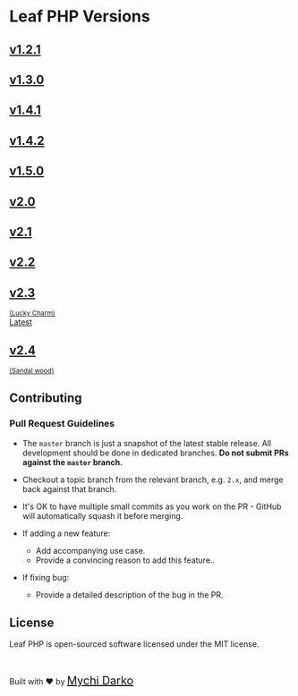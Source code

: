 # Leaf PHP Versions

<div class="version-cards">
  <a href="https://leaf-docs.netlify.app/v1.2.1/index.html" target="_blank" class="version-card">
    <h2>v1.2.1</h2>
  </a>
  <a href="https://leaf-docs.netlify.app/v1.3.0/index.html" target="_blank" class="version-card">
    <h2>v1.3.0</h2>
  </a>
  <a href="https://leaf-docs.netlify.app/v1.4.1/index.html" target="_blank" class="version-card">
    <h2>v1.4.1</h2>
  </a>
  <a href="https://leaf-docs.netlify.app/v1.4.2/index.html" target="_blank" class="version-card">
    <h2>v1.4.2</h2>
  </a>
  <a href="https://leaf-docs.netlify.app/v1.5.0/index.html" target="_blank" class="version-card">
    <h2>v1.5.0</h2>
  </a>
  <a href="/#/v/2.0/" class="version-card">
    <h2>v2.0</h2>
  </a>
  <a href="/#/v/2.1/" class="version-card">
    <h2>v2.1</h2>
  </a>
  <a href="/#/v/2.2/" class="version-card">
    <h2>v2.2</h2>
  </a>
  <a href="/#/v/lucky-charm/" class="version-card">
    <h2>v2.3</h2>
    <small>(Lucky Charm)</small>
  </a>
  <a href="/#/v/2.4/" class="version-card">
    <div class="latest-tag">Latest</div>
    <h2>v2.4</h2>
    <small>(Sandal wood)</small>
  </a>
</div>

## Contributing

### Pull Request Guidelines

- The `master` branch is just a snapshot of the latest stable release. All development should be done in dedicated branches. **Do not submit PRs against the `master` branch.**

- Checkout a topic branch from the relevant branch, e.g. `2.x`, and merge back against that branch.

- It's OK to have multiple small commits as you work on the PR - GitHub will automatically squash it before merging.

- If adding a new feature:
  - Add accompanying use case.
  - Provide a convincing reason to add this feature..

- If fixing bug:
  <!-- - If you are resolving a special issue, add `(fix #xxxx[,#xxxx])` (#xxxx is the issue id) in your PR title for a better release log, e.g. `update entities encoding/decoding (fix #3899)`. -->
  - Provide a detailed description of the bug in the PR.

## License

Leaf PHP is open-sourced software licensed under the MIT license.

<br>

Built with ❤ by <a href="https://mychi.netlify.app" style="font-size: 20px; color: #111;" target="_blank">Mychi Darko</a>
